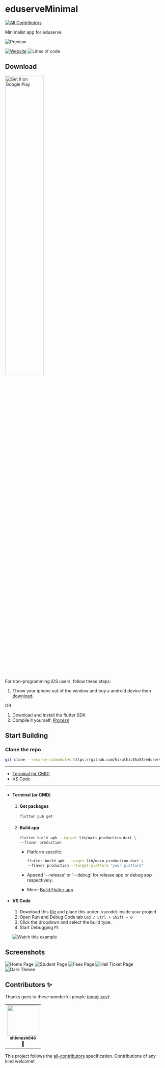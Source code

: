 # eduserveMinimal
<!-- ALL-CONTRIBUTORS-BADGE:START - Do not remove or modify this section -->
[![All Contributors](https://img.shields.io/badge/all_contributors-1-orange.svg?style=flat-square)](#contributors-)
<!-- ALL-CONTRIBUTORS-BADGE:END -->

Minimalist app for eduserve

![Preview](screenshots/preview.png)

[![Website][website-shield]][website-url]
![Lines of code](https://img.shields.io/tokei/lines/github/hiruthicShaSS/eduserveMinimal?color=916BBF&label=Lines%20of%20code&style=for-the-badge)

## Download

<a href='https://play.google.com/store/apps/details?id=com.hiruthicShaBuilds.eduserveMinimal&pcampaignid=pcampaignidMKT-Other-global-all-co-prtnr-py-PartBadge-Mar2515-1'><img alt='Get it on Google Play' src='https://play.google.com/intl/en_us/badges/static/images/badges/en_badge_web_generic.png' width=50%></a>

For non-programming iOS users, follow these steps:

1. Throw your iphone out of the window and buy a android device then [download](#download).

OR

1. Download and install the flutter SDK
2. Compile it yourself. [_Process_](#start-building)

## Start Building

### Clone the repo

```bash
git clone --recurse-submodules https://github.com/hiruthicShaSS/eduserveMinimal.git
```

---

- [Terminal (or CMD)](#terminal-or-cmd)
- [VS Code](#vs-code)

---

- #### Terminal (or CMD)

  1. #### Get packages

      ```bash
      flutter pub get
      ```

  2. #### Build app

     ```bash
     flutter build apk --target lib/main_production.dart \
     --flavor production
     ```

     - Platform specific:

       ```bash
       flutter build apk --target lib/main_production.dart \
       --flavor production --target-platform "your platform"
       ```

     - Append '--release' or '--debug' for release app or debug app respectively.
     - More: [Build Flutter app](https://flutter.dev/docs/deployment/android)

- #### VS Code

  1. Download this [file](https://gist.github.com/hiruthicShaSS/b8398a7ebb6ead5e1b7b3a357cdafa95) and place this under .vscode/ inside your project 
  3. Open Run and Debug Code tab `Cmd / Ctrl + Shift + D`
  4. Click the dropdown and select the build type.
  5. Start Debugging `F5`

  ![Watch this example](screenshots/vs-code-example.gif)

## Screenshots

![Home Page](screenshots/screenshot1.png)
![Student Page](screenshots/screenshot2.png)
![Fees Page](screenshots/screenshot3.png)
![Hall Ticket Page](screenshots/screenshot4.png)
![Dark Theme](screenshots/screenshot5.png)

[website-url]: https://hiruthicshass.github.io/eduserveMinimal/
[website-shield]: https://img.shields.io/website?label=GitHub%20Pages&style=for-the-badge&url=https://hiruthicshass.github.io/eduserveMinimal/

## Contributors ✨

Thanks goes to these wonderful people ([emoji key](https://allcontributors.org/docs/en/emoji-key)):

<!-- ALL-CONTRIBUTORS-LIST:START - Do not remove or modify this section -->
<!-- prettier-ignore-start -->
<!-- markdownlint-disable -->
<table>
  <tr>
    <td align="center"><a href="https://github.com/shivnesh646"><img src="https://avatars.githubusercontent.com/u/56859062?v=4?s=100" width="100px;" alt=""/><br /><sub><b>shivnesh646</b></sub></a><br /><a href="#business-shivnesh646" title="Business development">💼</a></td>
  </tr>
</table>

<!-- markdownlint-restore -->
<!-- prettier-ignore-end -->

<!-- ALL-CONTRIBUTORS-LIST:END -->

This project follows the [all-contributors](https://github.com/all-contributors/all-contributors) specification. Contributions of any kind welcome!